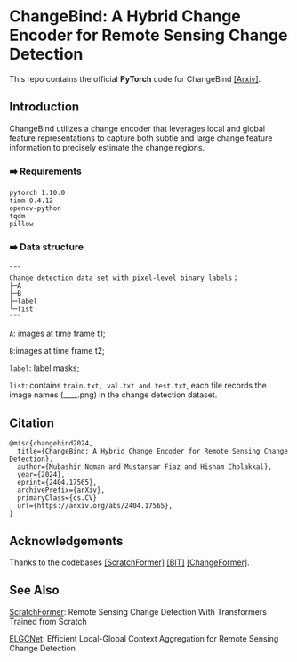 
# ChangeBind: A Hybrid Change Encoder for Remote Sensing Change Detection

This repo contains the official **PyTorch** code for ChangeBind [[Arxiv]](https://arxiv.org/abs/2404.17565).

## Introduction
ChangeBind utilizes a change encoder that leverages local and global feature representations to capture both subtle and large change feature information to precisely estimate the change regions.

### :arrow_right: Requirements
```
pytorch 1.10.0
timm 0.4.12
opencv-python
tqdm
pillow
```

### :arrow_right: Data structure

```
"""
Change detection data set with pixel-level binary labels；
├─A
├─B
├─label
└─list
"""
```

`A`: images at time frame t1;

`B`:images at time frame t2;

`label`: label masks;

`list`: contains `train.txt, val.txt and test.txt`, each file records the image names (____.png) in the change detection dataset.


## Citation
```
@misc{changebind2024,
  title={ChangeBind: A Hybrid Change Encoder for Remote Sensing Change Detection}, 
  author={Mubashir Noman and Mustansar Fiaz and Hisham Cholakkal},
  year={2024},
  eprint={2404.17565},
  archivePrefix={arXiv},
  primaryClass={cs.CV}
  url={https://arxiv.org/abs/2404.17565}, 
}
```

## Acknowledgements
Thanks to the codebases [[ScratchFormer]](https://github.com/mustansarfiaz/ScratchFormer) [[BIT]](https://github.com/justchenhao/BIT_CD) [[ChangeFormer]](https://github.com/wgcban/ChangeFormer). 

## See Also
[ScratchFormer](https://github.com/mustansarfiaz/ScratchFormer): Remote Sensing Change Detection With Transformers Trained from Scratch

[ELGCNet](https://github.com/techmn/elgcnet): Efficient Local-Global Context Aggregation for Remote Sensing Change Detection
